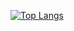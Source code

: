 [![Top Langs](https://github-readme-stats.vercel.app/api/top-langs/?username=yejinkyo)](https://github.com/anuraghazra/github-readme-stats)
